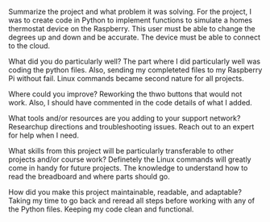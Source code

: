Summarize the project and what problem it was solving.
For the project, I was to create code in Python to implement functions to simulate a homes thermostat device on the Raspberry. This user must be able to change the degrees up and down and be accurate. The device must be able to connect to the cloud. 

What did you do particularly well?
The part where I did particularly well was coding the python files. Also, sending my completeted files to my Raspberry Pi without fail. Linux commands became second nature for all projects.

Where could you improve?
Reworking the thwo buttons that would not work. Also, I should have commented in the code details of what I added.

What tools and/or resources are you adding to your support network?
Researchup directions and troubleshooting issues. Reach out to an expert for help when I need. 

What skills from this project will be particularly transferable to other projects and/or course work?
Definetely the Linux commands will greatly come in handy for future projects. The knowledge to understand how to read the breadboard and where parts should go.

How did you make this project maintainable, readable, and adaptable?
Taking my time to go back and reread all steps before working with any of the Python files. Keeping my code clean and functional. 
